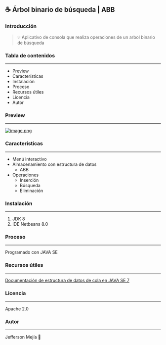## ☕ Árbol binario de búsqueda | ABB

### Introducción

> 💡 Aplicativo de consola que realiza operaciones de un arbol binario de búsqueda

### Tabla de contenidos

---

- Preview
- Características
- Instalación
- Proceso
- Recursos útiles
- Licencia
- Autor

### Preview

---

[![image.png](https://i.postimg.cc/MGkQHmGG/image.png)](https://postimg.cc/dhB1SdrM)

### Características

---

- Menú interactivo
- Almacenamiento con estructura de datos
  - ABB
- Operaciones
  - Inserción
  - Búsqueda
  - Eliminación

### Instalación

---

1. JDK 8
2. IDE Netbeans 8.0

### Proceso

---

Programado con JAVA SE

### Recursos útiles

---

[Documentación de estructura de datos de cola en JAVA SE 7 ](https://docs.oracle.com/javase/7/docs/api/java/util/Queue.html)

### Licencia

---

Apache 2.0

### Autor

---

Jefferson Mejía 🍉
